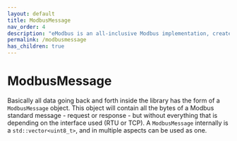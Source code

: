 ```yaml
---
layout: default
title: ModbusMessage
nav_order: 4
description: "eModbus is an all-inclusive Modbus implementation, created for ESP32 and Arduino"
permalink: /modbusmessage
has_children: true
---
```


# ModbusMessage

Basically all data going back and forth inside the library has the form of a `ModbusMessage` object.
This object will contain all the bytes of a Modbus standard message - request or response - but without everything that is depending on the interface used (RTU or TCP).
A `ModbusMessage` internally is a `std::vector<uint8_t>`, and in multiple aspects can be used as one.

